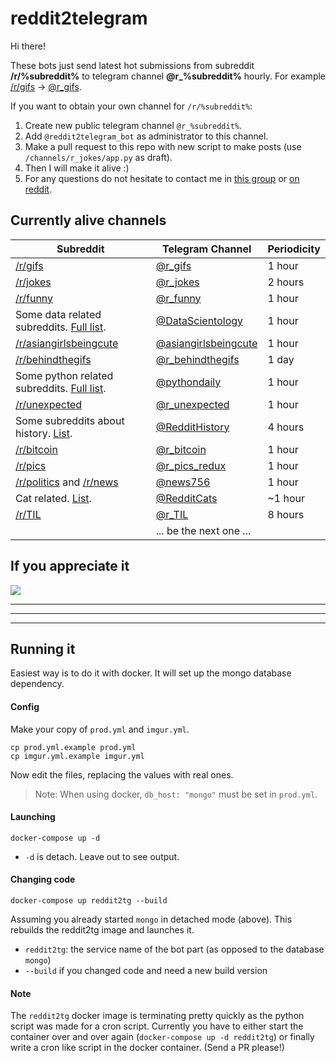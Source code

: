 reddit2telegram
===============

Hi there!

These bots just send latest hot submissions from subreddit **/r/%subreddit%** to telegram channel **@r_%subreddit%** hourly. For example [/r/gifs](https://www.reddit.com/r/gifs/) → [@r_gifs](https://telegram.me/r_gifs).

If you want to obtain your own channel for `/r/%subreddit%`:

1. Create new public telegram channel `@r_%subreddit%`.
2. Add `@reddit2telegram_bot` as administrator to this channel.
3. Make a pull request to this repo with new script to make posts (use `/channels/r_jokes/app.py` as draft).
4. Then I will make it alive :)
5. For any questions do not hesitate to contact me in [this group](https://telegram.me/r_channels) or [on reddit](https://www.reddit.com/user/fillll).


Currently alive channels
------------------------


| Subreddit | Telegram Channel | Periodicity |
|-----------|------------------|-------------|
| [/r/gifs](https://www.reddit.com/r/gifs/) | [@r_gifs](https://telegram.me/r_gifs) | 1 hour |
| [/r/jokes](https://www.reddit.com/r/jokes/) | [@r_jokes](https://telegram.me/r_jokes) | 2 hours |
| [/r/funny](https://www.reddit.com/r/funny/) | [@r_funny](https://telegram.me/r_funny) | 1 hour |
| Some data related subreddits. [Full list](https://github.com/Fillll/reddit2telegram/blob/master/channels/datascientology/app.py#L20). | [@DataScientology](https://telegram.me/datascientology) | 1 hour |
| [/r/asiangirlsbeingcute](https://www.reddit.com/r/asiangirlsbeingcute/) | [@asiangirlsbeingcute](https://telegram.me/asiangirlsbeingcute) | 1 hour |
| [/r/behindthegifs](https://www.reddit.com/r/behindthegifs/) | [@r_behindthegifs](https://telegram.me/r_behindthegifs) | 1 day |
| Some python related subreddits. [Full list](https://github.com/Fillll/reddit2telegram/blob/master/channels/pythondaily/app.py#L8). | [@pythondaily](https://telegram.me/pythondaily) | 1 hour |
| [/r/unexpected](https://www.reddit.com/r/unexpected/) | [@r_unexpected](https://telegram.me/r_unexpected) | 1 hour |
| Some subreddits about history. [List](https://github.com/Fillll/reddit2telegram/blob/master/channels/history/app.py#L20). | [@RedditHistory](https://telegram.me/RedditHistory) | 4 hours |
| [/r/bitcoin](https://www.reddit.com/r/bitcoin/) | [@r_bitcoin](https://telegram.me/r_Bitcoin) | 1 hour |
| [/r/pics](https://www.reddit.com/r/pics/) | [@r_pics_redux](https://telegram.me/r_pics_redux) | 1 hour |
| [/r/politics](https://www.reddit.com/r/politics/) and [/r/news](https://www.reddit.com/r/news/) | [@news756](https://telegram.me/news756) | 1 hour |
| Cat related. [List](https://github.com/Fillll/reddit2telegram/blob/master/channels/cats/app.py#L21). | [@RedditCats](https://telegram.me/redditcats) | ~1 hour |
| [/r/TIL](https://www.reddit.com/r/todayilearned/) | [@r_TIL](https://telegram.me/r_til) | 8 hours |
|  | ... be the next one ... |  |


If you appreciate it
--------------------

[![](https://www.paypal.com/en_US/i/btn/btn_donateCC_LG.gif)](https://www.paypal.com/cgi-bin/webscr?cmd=_s-xclick&hosted_button_id=6EVWBT64BMXZS)


---
---
---


Running it
----------
Easiest way is to do it with docker. It will set up the mongo database dependency.

#### Config
Make your copy of `prod.yml` and `imgur.yml`. 
```shell
cp prod.yml.example prod.yml
cp imgur.yml.example imgur.yml
```

Now edit the files, replacing the values with real ones.

> Note: When using docker, `db_host: "mongo"` must be set in `prod.yml`. 
 
#### Launching
```shell
docker-compose up -d
```
- `-d` is detach. Leave out to see output.

#### Changing code
```shell
docker-compose up reddit2tg --build
```
Assuming you already started `mongo` in detached mode (above).
This rebuilds the reddit2tg image and launches it.
- `reddit2tg`: the service name of the bot part (as opposed to the database `mongo`)
- `--build` if you changed code and need a new build version

#### Note
The `reddit2tg` docker image is terminating pretty quickly as the python script was made for a cron script.
Currently you have to either start the container over and over again (`docker-compose up -d reddit2tg`)
or finally write a cron like script in the docker container. (Send a PR please!)
